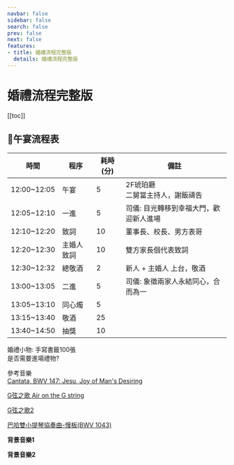 ```yaml
---
navbar: false
sidebar: false
search: false
prev: false
next: false
features:
- title: 婚禮流程完整版
  details: 婚禮流程完整版
---
```

# 婚禮流程完整版  

[[toc]]

## 🧡午宴流程表 
|時間|程序|耗時(分)|備註|
|---|---|---|---|
|12:00~12:05|午宴|5|2F琥珀廳<br>二舅當主持人，謝飯禱告|
|12:05~12:10|一進|5|司儀: 目光轉移到幸福大門，歡迎新人進場|
|12:10~12:20|致詞|10|董事長、校長、男方表哥|
|12:20~12:30|主婚人致詞|10|雙方家長個代表致詞|
|12:30~12:32|總敬酒|2|新人 + 主婚人 上台，敬酒|
|13:00~13:05|二進|5|司儀: 象徵兩家人永結同心，合而為一|
|13:05~13:10|同心燭|5||
|13:15~13:40|敬酒|25||
|13:40~14:50|抽獎|10||
婚禮小物: 手寫書籤100張  
是否需要進場禮物?

參考音樂  
[Cantata, BWV 147: Jesu, Joy of Man's Desiring](https://www.youtube.com/watch?v=gsI1ycHHI2g)

[G弦之歌 Air on the G string](https://www.youtube.com/watch?v=pzlw6fUux4o)

[G弦之歌2](https://www.youtube.com/watch?v=CLk8OILr72U)

[巴哈雙小提琴協奏曲-慢板(BWV 1043)](https://www.youtube.com/watch?v=Q4c8-IEZHEA)

**背景音樂1**
<backgroundMusic1 />

**背景音樂2**
<backgroundMusic2 />

